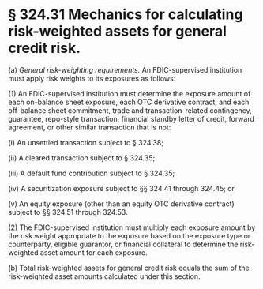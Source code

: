 # § 324.31   Mechanics for calculating risk-weighted assets for general credit risk.

(a) *General risk-weighting requirements.* An FDIC-supervised institution must apply risk weights to its exposures as follows:


(1) An FDIC-supervised institution must determine the exposure amount of each on-balance sheet exposure, each OTC derivative contract, and each off-balance sheet commitment, trade and transaction-related contingency, guarantee, repo-style transaction, financial standby letter of credit, forward agreement, or other similar transaction that is not:


(i) An unsettled transaction subject to § 324.38;


(ii) A cleared transaction subject to § 324.35;


(iii) A default fund contribution subject to § 324.35;


(iv) A securitization exposure subject to §§ 324.41 through 324.45; or


(v) An equity exposure (other than an equity OTC derivative contract) subject to §§ 324.51 through 324.53.


(2) The FDIC-supervised institution must multiply each exposure amount by the risk weight appropriate to the exposure based on the exposure type or counterparty, eligible guarantor, or financial collateral to determine the risk-weighted asset amount for each exposure.


(b) Total risk-weighted assets for general credit risk equals the sum of the risk-weighted asset amounts calculated under this section.




